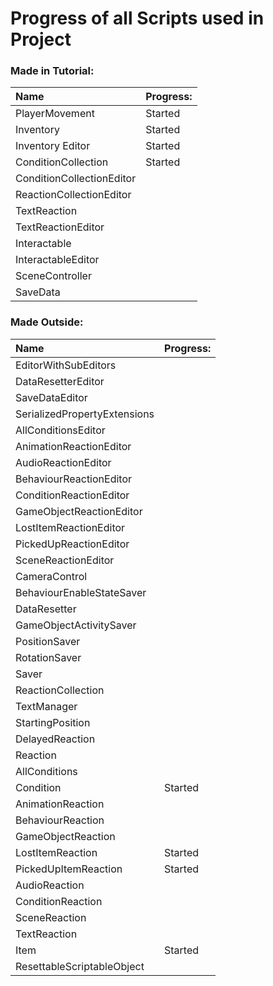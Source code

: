 # Progress of all Scripts used in Project

### Made in Tutorial:
| Name				| Progress:	|
|:------------------------------|:--------------|
| PlayerMovement		| Started
| Inventory			| Started
| Inventory Editor		| Started
| ConditionCollection		| Started
| ConditionCollectionEditor	| 
| ReactionCollectionEditor	| 
| TextReaction			| 
| TextReactionEditor		| 
| Interactable			| 
| InteractableEditor		| 
| SceneController		| 
| SaveData			| 		|

### Made Outside:
| Name				| Progress:	|
|:------------------------------|:--------------|
| EditorWithSubEditors		| 
| DataResetterEditor		| 
| SaveDataEditor		| 
| SerializedPropertyExtensions	| 
| AllConditionsEditor		| 
| AnimationReactionEditor	| 
| AudioReactionEditor		| 
| BehaviourReactionEditor	| 
| ConditionReactionEditor	| 
| GameObjectReactionEditor	| 
| LostItemReactionEditor	| 
| PickedUpReactionEditor	| 
| SceneReactionEditor		| 
| CameraControl			| 
| BehaviourEnableStateSaver	| 
| DataResetter			| 
| GameObjectActivitySaver	| 
| PositionSaver			| 
| RotationSaver			| 
| Saver				| 
| ReactionCollection		| 
| TextManager			| 
| StartingPosition		| 
| DelayedReaction		| 
| Reaction			| 
| AllConditions			| 
| Condition			| Started
| AnimationReaction		| 
| BehaviourReaction		| 
| GameObjectReaction		| 
| LostItemReaction		| Started
| PickedUpItemReaction		| Started
| AudioReaction			| 
| ConditionReaction		| 
| SceneReaction			| 
| TextReaction			| 
| Item				| Started
| ResettableScriptableObject	| 		|
